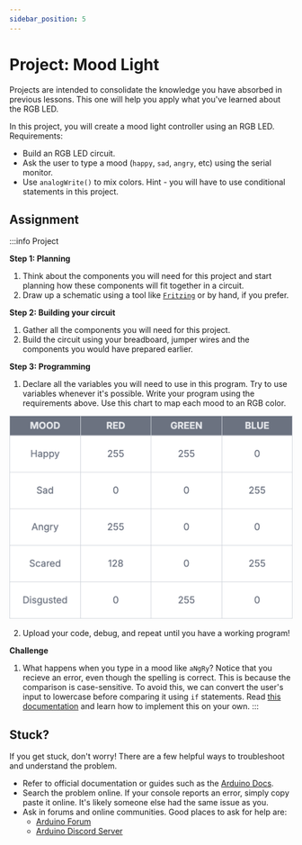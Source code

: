 ```yaml
---
sidebar_position: 5
---
```


# Project: Mood Light

Projects are intended to consolidate the knowledge you have absorbed in previous lessons. This one will help you apply what you've learned about the RGB LED.

In this project, you will create a mood light controller using an RGB LED. Requirements: 
- Build an RGB LED circuit.
- Ask the user to type a mood (`happy`, `sad`, `angry`, etc) using the serial monitor. 
- Use `analogWrite()` to mix colors. Hint - you will have to use conditional statements in this project. 

## Assignment 

:::info Project

**Step 1: Planning**

1. Think about the components you will need for this project and start planning how these components will fit together in a circuit. 
2. Draw up a schematic using a tool like [`Fritzing`](https://fritzing.org/) or by hand, if you prefer. 

**Step 2: Building your circuit**

1. Gather all the components you will need for this project. 
2. Build the circuit using your breadboard, jumper wires and the components you would have prepared earlier. 

**Step 3: Programming**

1. Declare all the variables you will need to use in this program. Try to use variables whenever it's possible. Write your program using the requirements above. Use this chart to map each mood to an RGB color.

![Color table](img/color-table.png)

2. Upload your code, debug, and repeat until you have a working program!

**Challenge**

1. What happens when you type in a mood like `aNgRy`? Notice that you recieve an error, even though the spelling is correct. This is because the comparison is case-sensitive. To avoid this, we can convert the user's input to lowercase before comparing it using `if` statements. Read [this documentation](https://docs.arduino.cc/language-reference/en/variables/data-types/stringObject/Functions/toLowerCase/) and learn how to implement this on your own.
:::

## Stuck?

If you get stuck, don't worry! There are a few helpful ways to troubleshoot and understand the problem. 

- Refer to official documentation or guides such as the [Arduino Docs](https://docs.arduino.cc/).
- Search the problem online. If your console reports an error, simply copy paste it online. It's likely someone else had the same issue as you. 
- Ask in forums and online communities. Good places to ask for help are:
    - [Arduino Forum](https://forum.arduino.cc/)
    - [Arduino Discord Server](https://support.arduino.cc/hc/en-us/articles/4405329164178-Join-the-official-Arduino-Discord-server)